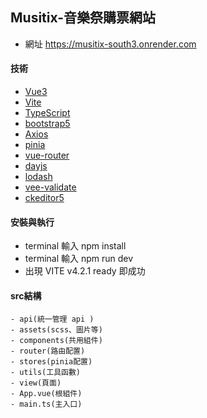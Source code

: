 ## Musitix-音樂祭購票網站

- 網址 https://musitix-south3.onrender.com

#### 技術
- [Vue3](https://vuejs.org/)
- [Vite](https://github.com/vitejs/vite)
- [TypeScript](https://www.typescriptlang.org/)
- [bootstrap5](https://getbootstrap.com/docs/5.0/getting-started/introduction/)
- [Axios](https://axios-http.com/)
- [pinia](https://pinia.vuejs.org/)
- [vue-router](https://router.vuejs.org/)
- [dayjs](https://day.js.org/)
- [lodash](https://lodash.com/)
- [vee-validate](https://vee-validate.logaretm.com/v4/)
- [ckeditor5](https://ckeditor.com/)

#### 安裝與執行
- terminal 輸入 npm install
- terminal 輸入 npm run dev
- 出現 VITE v4.2.1 ready 即成功

#### src結構
```
- api(統一管理 api ) 
- assets(scss、圖片等)
- components(共用組件)
- router(路由配置)
- stores(pinia配置)
- utils(工具函數)
- view(頁面)
- App.vue(根組件)
- main.ts(主入口)
```
